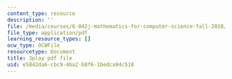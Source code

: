 ```yaml
---
content_type: resource
description: ''
file: /media/courses/6-042j-mathematics-for-computer-science-fall-2010/e5842da6cbc94ba2b8f61bedca94c518_NuY7szYSXSw.pdf
file_type: application/pdf
learning_resource_types: []
ocw_type: OCWFile
resourcetype: Document
title: 3play pdf file
uid: e5842da6-cbc9-4ba2-b8f6-1bedca94c518
---
```

